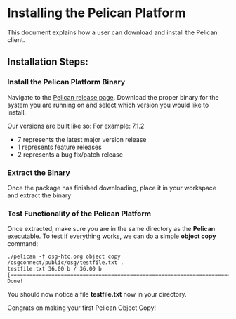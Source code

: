 Installing the Pelican Platform
===============================

This document explains how a user can download and install the Pelican client. 

Installation Steps:
--------------------

### Install the Pelican Platform Binary
Navigate to the [Pelican release page](https://github.com/PelicanPlatform/pelican/releases/). Download the proper binary for the system you are running on and select which version you would like to install. 

Our versions are built like so:
For example: 7.1.2
- 7 represents the latest major version release
- 1 represents feature releases
- 2 represents a bug fix/patch release

### Extract the Binary
Once the package has finished downloading, place it in your workspace and extract the binary

### Test Functionality of the Pelican Platform
Once extracted, make sure you are in the same directory as the **Pelican** executable. To test if everything works, we can do a simple **object copy** command:

```console
./pelican -f osg-htc.org object copy /osgconnect/public/osg/testfile.txt .
testfile.txt 36.00 b / 36.00 b [=============================================================================================] Done!
```

You should now notice a file **testfile.txt** now in your directory.

Congrats on making your first Pelican Object Copy!
